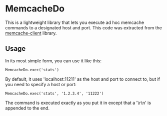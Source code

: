 # MemcacheDo

This is a lightweight library that lets you execute ad hoc memcache commands to a designated host and port. This code was extracted from the [memcache-client](http://github.com/mperham/memcache-client) library.

## Usage

In its most simple form, you can use it like this:

    MemcacheDo.exec('stats')

By default, it uses 'localhost:11211' as the host and port to connect to, but if you need to specify a host or port:

    MemcacheDo.exec('stats', '1.2.3.4', '11222')

The command is executed exactly as you put it in except that a '\r\n' is appended to the end.